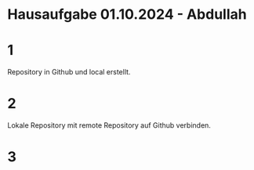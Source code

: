 # Hausaufgabe 01.10.2024 - Abdullah

# 1
Repository in Github und local erstellt. 

# 2

Lokale Repository mit remote Repository auf Github verbinden. 

# 3 


